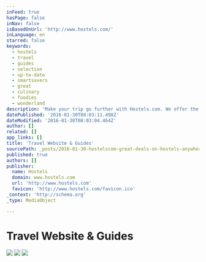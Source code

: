 ```yaml
---
inFeed: true
hasPage: false
inNav: false
isBasedOnUrl: 'http://www.hostels.com/'
inLanguage: en
starred: false
keywords:
  - hostels
  - travel
  - guides
  - selection
  - up-to-date
  - smartsavers
  - great
  - culinary
  - foodies
  - wonderland
description: 'Make your trip go further with Hostels.com. We offer the most comprehensive selection of hostels on the internet with over 35,000 hostels in 180 countries. Bringing you great value and providing a service that is fuss free, reliable and frankly brilliant! Hostels.com the ultimate resource for great value accommodation all over the world.'
datePublished: '2016-01-30T08:03:11.498Z'
dateModified: '2016-01-30T08:03:04.464Z'
author: []
related: []
app_links: []
title: 'Travel Website & Guides'
sourcePath: _posts/2016-01-30-hostelscom-great-deals-on-hostels-anywhere.md
published: true
authors: []
publisher:
  name: Hostels
  domain: www.hostels.com
  url: 'http://www.hostels.com'
  favicon: 'http://www.hostels.com/favicon.ico'
_context: 'http://schema.org'
_type: MediaObject

---
```

# Travel Website & Guides
![](https://the-grid-user-content.s3-us-west-2.amazonaws.com/abcef348-991a-4a59-8410-18e43f4fe16a.png)
![](https://the-grid-user-content.s3-us-west-2.amazonaws.com/3fdced54-9926-43de-9f83-400ae88e17be.png)
![](https://the-grid-user-content.s3-us-west-2.amazonaws.com/a8686840-f100-451a-822d-e494fd58afa4.png)